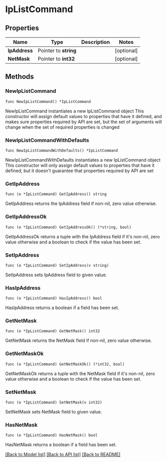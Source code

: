# IpListCommand

## Properties

Name | Type | Description | Notes
------------ | ------------- | ------------- | -------------
**IpAddress** | Pointer to **string** |  | [optional] 
**NetMask** | Pointer to **int32** |  | [optional] 

## Methods

### NewIpListCommand

`func NewIpListCommand() *IpListCommand`

NewIpListCommand instantiates a new IpListCommand object
This constructor will assign default values to properties that have it defined,
and makes sure properties required by API are set, but the set of arguments
will change when the set of required properties is changed

### NewIpListCommandWithDefaults

`func NewIpListCommandWithDefaults() *IpListCommand`

NewIpListCommandWithDefaults instantiates a new IpListCommand object
This constructor will only assign default values to properties that have it defined,
but it doesn't guarantee that properties required by API are set

### GetIpAddress

`func (o *IpListCommand) GetIpAddress() string`

GetIpAddress returns the IpAddress field if non-nil, zero value otherwise.

### GetIpAddressOk

`func (o *IpListCommand) GetIpAddressOk() (*string, bool)`

GetIpAddressOk returns a tuple with the IpAddress field if it's non-nil, zero value otherwise
and a boolean to check if the value has been set.

### SetIpAddress

`func (o *IpListCommand) SetIpAddress(v string)`

SetIpAddress sets IpAddress field to given value.

### HasIpAddress

`func (o *IpListCommand) HasIpAddress() bool`

HasIpAddress returns a boolean if a field has been set.

### GetNetMask

`func (o *IpListCommand) GetNetMask() int32`

GetNetMask returns the NetMask field if non-nil, zero value otherwise.

### GetNetMaskOk

`func (o *IpListCommand) GetNetMaskOk() (*int32, bool)`

GetNetMaskOk returns a tuple with the NetMask field if it's non-nil, zero value otherwise
and a boolean to check if the value has been set.

### SetNetMask

`func (o *IpListCommand) SetNetMask(v int32)`

SetNetMask sets NetMask field to given value.

### HasNetMask

`func (o *IpListCommand) HasNetMask() bool`

HasNetMask returns a boolean if a field has been set.


[[Back to Model list]](../README.md#documentation-for-models) [[Back to API list]](../README.md#documentation-for-api-endpoints) [[Back to README]](../README.md)


